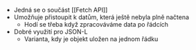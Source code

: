 - Jedná se o součást [[Fetch API]]
- Umožňuje přistoupit k datům, která ještě nebyla plně načtena
	- Hodí se třeba když zpracováváme data po řádcích
- Dobré využití pro JSON-L
	- Varianta, kdy je objekt uložen na jednom řádku